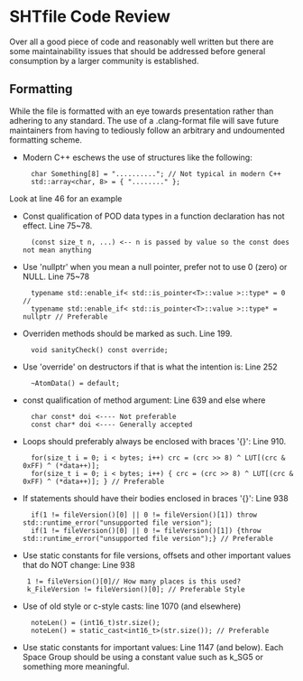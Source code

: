 # SHTfile  Code Review #

Over all a good piece of code and reasonably well written but there are some maintainability
issues that should be addressed before general consumption by a larger community
is established.

## Formatting ##

While the file is formatted with an eye towards presentation rather than adhering to 
any standard. The use of a .clang-format file will save future maintainers from having
to tediously follow an arbitrary and undoumented formatting scheme.

* Modern C++ eschews the use of structures like the following:

        char Something[8] = ".........."; // Not typical in modern C++
        std::array<char, 8> = { "........" };

Look at line 46 for an example

* Const qualification of POD data types in a function declaration has not effect. Line 75~78.

        (const size_t n, ...) <-- n is passed by value so the const does not mean anything

* Use 'nullptr' when you mean a null pointer, prefer not to use 0 (zero) or NULL. Line 75~78

        typename std::enable_if< std::is_pointer<T>::value >::type* = 0 //
        typename std::enable_if< std::is_pointer<T>::value >::type* = nullptr // Preferable

* Overriden methods should be marked as such. Line 199.

        void sanityCheck() const override;

* Use 'override' on destructors if that is what the intention is: Line 252

        ~AtomData() = default;

* const qualification of method argument: Line 639 and else where

        char const* doi <---- Not preferable
        const char* doi <---- Generally accepted

* Loops should preferably always be enclosed with braces '{}': Line 910.

        for(size_t i = 0; i < bytes; i++) crc = (crc >> 8) ^ LUT[(crc & 0xFF) ^ (*data++)];
        for(size_t i = 0; i < bytes; i++) { crc = (crc >> 8) ^ LUT[(crc & 0xFF) ^ (*data++)]; } // Preferable

* If statements should have their bodies enclosed in braces '{}': Line 938

        if(1 != fileVersion()[0] || 0 != fileVersion()[1]) throw std::runtime_error("unsupported file version");
        if(1 != fileVersion()[0] || 0 != fileVersion()[1]) {throw std::runtime_error("unsupported file version");} // Preferable

* Use static constants for file versions, offsets and other important values that do NOT change: Line 938

       1 != fileVersion()[0]// How many places is this used?
       k_FileVersion != fileVersion()[0]; // Preferable Style

* Use of old style or c-style casts: line 1070 (and elsewhere)

        noteLen() = (int16_t)str.size();
        noteLen() = static_cast<int16_t>(str.size()); // Preferable

* Use static constants for important values: Line 1147 (and below). Each Space Group should be using a constant value such as k_SG5 or something more meaningful.
